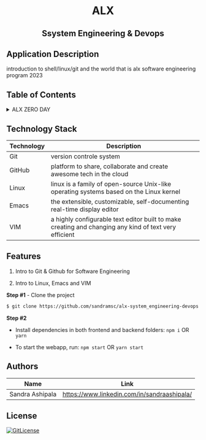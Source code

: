 <!-- PROJECT TITLE -->
  <h1 align="center">ALX</h1>
 <h2 2 align="center">
  Ssystem Engineering & Devops
    <br />
    </h2>

## Application Description

introduction to shell/linux/git and the world that is alx software engineering program 2023

## Table of Contents

<details>
<summary>ALX ZERO DAY</summary>

- [Application Description](#application-description)
- [Table of Contents](#table-of-contents)
- [Project Demo](#demo)
- [Screenshots](#screenshots)
- [Technology Stack](#technology-stack)
- [Features](#features)
- [How to use the app](#how-to-use-the-app)
- [Collaborators](#collaborators)
- [References](#references)
- [License](#license)

</details>

## Technology Stack

| Technology       | Description                                   |
| ---------------- | --------------------------------------------- |
| Git     | version controle system                              |
| GitHub       | platform to share, collaborate and create awesome tech in the cloud                     |
| Linux        | linux is a family of open-source Unix-like operating systems based on the Linux kernel                            |
| Emacs           |  the extensible, customizable, self-documenting real-time display editor                     |
| VIM          | a highly configurable text editor built to make creating and changing any kind of text very efficient                      |

## Features

1. Intro to Git & Github for Software Engineering

2. Intro to Linux, Emacs and VIM



**Step #1** - Clone the project

```bash
$ git clone https://github.com/sandramsc/alx-system_engineering-devops.git
```

**Step #2**

- Install dependencies in both frontend and backend folders: `npm i` OR `yarn`

- To start the webapp, run: `npm start` OR `yarn start`


## Authors

| Name            | Link                                   |
| --------------- | -------------------------------------- |
| Sandra Ashipala | https://www.linkedin.com/in/sandraashipala/ |

## License
[![GitLicense](https://img.shields.io/badge/License-MIT-lime.svg)](https://github.com/sandramsc/alx-system_engineering-devops/blob/master/LICENSE.md)


